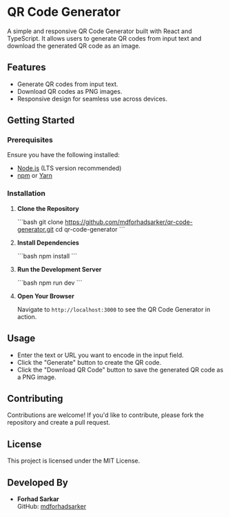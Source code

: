 # QR Code Generator

A simple and responsive QR Code Generator built with React and TypeScript. It allows users to generate QR codes from input text and download the generated QR code as an image.

## Features

- Generate QR codes from input text.
- Download QR codes as PNG images.
- Responsive design for seamless use across devices.

## Getting Started

### Prerequisites

Ensure you have the following installed:

- [Node.js](https://nodejs.org/) (LTS version recommended)
- [npm](https://www.npmjs.com/) or [Yarn](https://yarnpkg.com/)

### Installation

1. **Clone the Repository**

   \`\`\`bash
   git clone https://github.com/mdforhadsarker/qr-code-generator.git
   cd qr-code-generator
   \`\`\`

2. **Install Dependencies**

   \`\`\`bash
   npm install
   \`\`\`

3. **Run the Development Server**

   \`\`\`bash
   npm run dev
   \`\`\`

4. **Open Your Browser**

   Navigate to `http://localhost:3000` to see the QR Code Generator in action.

## Usage

- Enter the text or URL you want to encode in the input field.
- Click the "Generate" button to create the QR code.
- Click the "Download QR Code" button to save the generated QR code as a PNG image.

## Contributing

Contributions are welcome! If you'd like to contribute, please fork the repository and create a pull request.

## License

This project is licensed under the MIT License.

## Developed By

- **Forhad Sarkar**  
  GitHub: [mdforhadsarker](https://github.com/mdforhadsarker)
